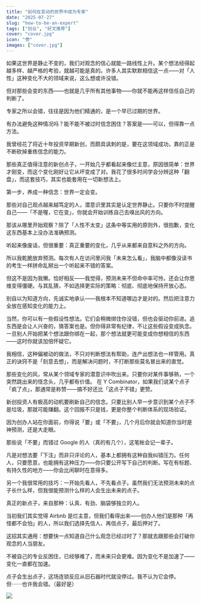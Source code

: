 ```yaml
---
title: "如何在变动的世界中成为专家"
date: "2025-07-27"
slug: "how-to-be-an-expert"
tags: ["创业", "好文推荐"]
cover: "cover.jpg"
icon: "😎"
images: ["cover.jpg"]
---
```

如果这世界是静止不变的，我们对观念的信心就能一路线性上升。某个想法经得起越多样、越严格的考验，就越可能是真的。许多人其实默默相信这一点——对「人性」这种变化不大的领域来说，这么想或许没错。



但对那些会变的东西——也就是几乎所有其他事物——你就不能再这样信任自己的判断了。



专家之所以会错，往往是因为他们精通的，是一个早已过期的世界。



有办法避免这种情况吗？能不能不被过时信念困住？答案是——可以，但得靠一点方法。



我曾经花了将近十年投资早期新创，而颇具讽刺的是，要在这领域成功，靠的正是不断砍掉重练信念的能力。



那些真正值得注意的新创点子，一开始几乎都看起来像烂主意，原因很简单：世界才刚变，而这个变化刚好让它从坏变成了对。我花了很多时间学会分辨这种「翻盘」，而这套技巧，其实也能套用在一切新想法上。



第一步，养成一种信念：世界一定会变。



那些对自己观点越来越笃定的人，潜意识里其实是认定世界静止。只要你不时提醒自己——「不是喔，它在变」，你就会开始训练自己去嗅出风的方向。



那该从哪里开始观察？除了「人性不太变」这条中等实用的原则外，很抱歉，变化这东西基本上没办法准确预测。



听起来像废话，但很重要：真正重要的变化，几乎从来都来自意料之外的方向。



所以我乾脆放弃预测。每次有人在访问里问我「未来怎么看」，我脑中都像没读书的考生一样拼命乱掰出一个听起来不错的答案。



但这不是因为我懒。恰好相反——我觉得，预测未来不但命中率可怜，还会让你思维变得僵硬。与其乱猜，不如选择更实际的策略：彻底、彻底地保持开放心态。



别自以为知道方向，先诚实地承认——我根本不知道哪边才是对的。然后把注意力全放在感知变化的能力上。



当然，你可以有一些假设性想法。它们会稍微绑住你没错，但也会驱动你前进。追东西是会让人兴奋的，猜答案也是。但你得非常有纪律，不让这些假设变成执念。
一旦别人开始把某个想法跟你绑在一起，那个想法就更可能变成你想相信的东西——这时你就该加倍怀疑它。



我相信，这种偏被动的做法，不只对判断想法有帮助，连产出想法也一样管用。真正的诀窍不是「刻意去想」，而是解决问题时，不打断那些莫名冒出来的直觉。



那些变化的风，常从某个领域专家的潜意识中吹出来。只要你对某件事够熟，一个突然跳出来的怪念头，几乎都有价值。
在 Y Combinator，如果我们说某个点子「疯了点」，那通常是称赞——搞不好还比「这点子不错」更赞。



新创投资人有极高的动机要刷新自己的信念。只要比别人早一步意识到某个点子不是垃圾，那就可能赚翻。这个回报不只是钱，更是你整个判断体系的现场验证。



因为创办人站在你面前，你得说「要」或「不要」，几个月后你就会知道你当时是神预测，还是大走眼。



那些说「不要」而错过 Google 的人（真的有几个），这笔帐会记一辈子。



凡是对想法要「下注」而非只评论的人，基本上都拥有这种自我纠错压力。任何人，只要愿意，也能拥有这种压力——你只要公开写下自己的判断。写在有标题、有持久性的地方——你会比闲聊时在意得多。



另一个我很常用的技巧：一开始先看人，不先看点子。虽然我们无法预测未来的点子长什么样，但我很能预测什么样的人会生出未来的点子。



真正的新点子，来自那种：认真、有劲、脑袋够独立的人。



当初我们其实觉得 Airbnb 是烂主意，但我们看得出来——创办人他们是那种「再怪都不会怕」的人，所以我们选择先信人、再信点子，最后押对了。



这招其实通用：想要快一点知道自己什么观念已经过时了？那就去跟那些会打破你观念的人当朋友。



不被自己的专业反困住，已经够难了，而未来只会更难。因为变化不是加速了——变化一直都在加速。



点子会生出点子，这场连锁反应从旧石器时代就没停过。我不认为它会停。
但⋯⋯也许我会错。（最好是）




![](https://prod-files-secure.s3.us-west-2.amazonaws.com/112d0858-5090-4d34-a606-b75eb8d65fd2/46476355-9cf3-4e99-9b7a-3531bc426380/1000202064.png?X-Amz-Algorithm=AWS4-HMAC-SHA256&X-Amz-Content-Sha256=UNSIGNED-PAYLOAD&X-Amz-Credential=ASIAZI2LB466VUTWA7P3%2F20251016%2Fus-west-2%2Fs3%2Faws4_request&X-Amz-Date=20251016T212646Z&X-Amz-Expires=3600&X-Amz-Security-Token=IQoJb3JpZ2luX2VjEO3%2F%2F%2F%2F%2F%2F%2F%2F%2F%2FwEaCXVzLXdlc3QtMiJIMEYCIQDzaSOv6u%2Bn7r%2F0I2cWnBXEcAiC0ZRknGaw30spTmHYsQIhAJ9G7lolLtqwiYRs1ShIf9OKGqP1tbfBIxRhly1%2BEOl0KogECJb%2F%2F%2F%2F%2F%2F%2F%2F%2F%2FwEQABoMNjM3NDIzMTgzODA1Igy2%2FrvmeoCttR0clkcq3ANYvf7NndkSdqRrApNusHo9QexI8qapshb%2FS0VFCw2weDPDqJaXHo6L6qPobNDQTMsCWvEDoVbgfdR754KACaiB5YhaQ4eokfj9re1OH9lrkhXmzwCqDKmgvEWwBrp4pMZPX7JZLdpffxRblcHAZdD25i%2BKjunMRHLWBreCvMU07B8LXm9tLxe9s8yPGtaznse6JKm59l3R2hY%2FzpDsaRX0L2C5VOsBkBEropTonHWySllEYl5QyUKN0zo9VJvGfqdpbpIhgsp%2BwEmjee0O9Hz4ZEZyLwtpYgXCCKfu2pQNu27DTsURZda4GqWrOvgl77716UknZOlKERfZO4Jsw01IwwqD%2FjehR1UFNhMAuBKzKVtXvq7geisWKrZUBUpGBfdeK33FAbDrCMfoQpcnBz94Pcuqf95WnSlfffBfW6Eer%2FG5GmFfyWrhkKAZL34k0vy9jnzu0lsEK1bAv3taRxp0hDlJ5FU3SvLTx6jyrIp%2BHRkjFPi1Xgp0yxjII3kLmaX%2BxMSJSZTGJ2DIZXCAbjbuKthPx8%2FBXFKrsCKe5BaPPHCrVoBi1IN7pnIUX1Ng%2FjYHs8XPF6g3FFTgJDVj2JIzjg8fKDrZ8SeyEcs7AjmU1iz%2BdANWRB6rXZYhEDC2ucXHBjqkAcuZcrtAVBM0sD88p9I3bdzuIzDjYciWFERdtA3KqK%2BxR%2Fwk7UgUS%2Fti%2FWaNmkiPrHLYxMa9PtfG1fjb3ZrdJ938TFa6dabn5iKIrnq5QTwmdcWt3b9yddRghiD4mjR%2FJ488DR4FxiQzTHReE9PQiV4AV%2B60KGsN0LsU0ewRAYGgjLRUeQYXU%2FvdspjbeNA0CQPwwyrxgGDcpaZjRQIBjvSs1AZd&X-Amz-Signature=b5bbd3d275e48a268964ffe84a5beaf6a099388e82c68301ab1cfd077a092a1f&X-Amz-SignedHeaders=host&x-amz-checksum-mode=ENABLED&x-id=GetObject)

